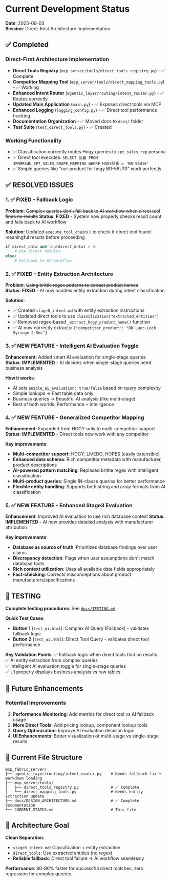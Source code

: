 # Current Development Status

**Date**: 2025-09-03  
**Session**: Direct-First Architecture Implementation  

## ✅ Completed

### Direct-First Architecture Implementation
- **Direct Tools Registry** (`mcp_server/tools/direct_tools_registry.py`) - ✅ Complete
- **Competitor Mapping Tool** (`mcp_server/tools/direct_mapping_tools.py`) - ✅ Working
- **Enhanced Intent Router** (`agentic_layer/routing/intent_router.py`) - ✅ Routes correctly
- **Updated Main Application** (`main.py`) - ✅ Exposes direct tools via MCP
- **Enhanced Logging** (`logging_config.py`) - ✅ Direct tool performance tracking
- **Documentation Organization** - ✅ Moved docs to `docs/` folder
- **Test Suite** (`test_direct_tools.py`) - ✅ Created

### Working Functionality
- ✅ Classification correctly routes Hogy queries to `spt_sales_rep` persona
- ✅ Direct tool executes: `SELECT 品番 FROM JPNMRSdb_SPT_SALES_DRAPE_MAPPING WHERE HOGY品番 = 'BR-56U10'`
- ✅ Simple queries like "our product for hogy BR-56U10" work perfectly

## ✅ RESOLVED ISSUES

### 1. ✅ FIXED - Fallback Logic 
**Problem**: ~~Complex queries don't fall back to AI workflow when direct tool finds no results~~
**Status**: **FIXED** - System now properly checks result count and falls back to AI workflow

**Solution**: Updated `execute_tool_chain()` to check if direct tool found meaningful results before proceeding
```python
if direct_data and len(direct_data) > 0:
    # Use direct results  
else:
    # Fallback to AI workflow
```

### 2. ✅ FIXED - Entity Extraction Architecture
**Problem**: ~~Using brittle regex patterns to extract product names~~  
**Status**: **FIXED** - AI now handles entity extraction during intent classification

**Solution**:
- ✅ Created `stage0_intent.md` with entity extraction instructions
- ✅ Updated direct tools to use `classification["extracted_entities"]` 
- ✅ Removed regex-based `_extract_hogy_product_name()` function
- ✅ AI now correctly extracts: `{"competitor_product": "BD Luer-Lock Syringe 2.5mL"}`

### 3. ✅ NEW FEATURE - Intelligent AI Evaluation Toggle
**Enhancement**: Added smart AI evaluation for single-stage queries  
**Status**: **IMPLEMENTED** - AI decides when single-stage queries need business analysis

**How it works**:
- AI sets `enable_ai_evaluation: true/false` based on query complexity
- Simple lookups → Fast table data only
- Business queries → Beautiful AI analysis (like multi-stage)
- Best of both worlds: Performance + intelligence

### 4. ✅ NEW FEATURE - Generalized Competitor Mapping
**Enhancement**: Expanded from HOGY-only to multi-competitor support
**Status**: **IMPLEMENTED** - Direct tools now work with any competitor

**Key improvements**:
- **Multi-competitor support**: HOGY, LIVEDO, HOPES (easily extensible)
- **Enhanced data schema**: Rich competitor metadata with manufacturer, product descriptions
- **AI-powered pattern matching**: Replaced brittle regex with intelligent classification
- **Multi-product queries**: Single IN-clause queries for better performance
- **Flexible entity handling**: Supports both string and array formats from AI classification

### 5. ✅ NEW FEATURE - Enhanced Stage3 Evaluation
**Enhancement**: Improved AI evaluation to use rich database context
**Status**: **IMPLEMENTED** - AI now provides detailed analysis with manufacturer attribution

**Key improvements**:
- **Database as source of truth**: Prioritizes database findings over user claims
- **Discrepancy detection**: Flags when user assumptions don't match database facts
- **Rich context utilization**: Uses all available data fields appropriately
- **Fact-checking**: Corrects misconceptions about product manufacturers/specifications

## 🧪 TESTING

**Complete testing procedures**: See [`docs/TESTING.md`](docs/TESTING.md)

**Quick Test Cases**:
- **Button 1** (`test_ui.html`): Complex AI Query (Fallback) - validates fallback logic
- **Button 2** (`test_ui.html`): Direct Tool Query - validates direct tool performance

**Key Validation Points**:
✅ Fallback logic when direct tools find no results  
✅ AI entity extraction from complex queries  
✅ Intelligent AI evaluation toggle for single-stage queries  
✅ UI properly displays business analysis vs raw tables

## 🎯 Future Enhancements

### Potential Improvements
1. **Performance Monitoring**: Add metrics for direct tool vs AI fallback usage
2. **More Direct Tools**: Add pricing lookup, component lookup tools
3. **Query Optimization**: Improve AI evaluation decision logic
4. **UI Enhancements**: Better visualization of multi-stage vs single-stage results

## 📁 Current File Structure
```
mcp_fabric_server/
├── agentic_layer/routing/intent_router.py    # Needs fallback fix + markdown loading
├── mcp_server/tools/
│   ├── direct_tools_registry.py              # ✅ Complete
│   └── direct_mapping_tools.py               # Needs entity extraction update  
├── docs/DESIGN_ARCHITECTURE.md               # ✅ Complete documentation
└── CURRENT_STATUS.md                         # This file
```

## 🎯 Architecture Goal
**Clean Separation**:
- `stage0_intent.md`: Classification + entity extraction
- `direct_tools`: Use extracted entities (no regex)
- **Reliable fallback**: Direct tool failure → AI workflow seamlessly

**Performance**: 80-90% faster for successful direct matches, zero regression for complex queries.